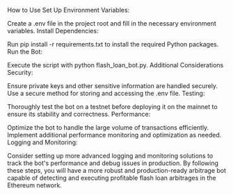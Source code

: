 How to Use
Set Up Environment Variables:

Create a .env file in the project root and fill in the necessary environment variables.
Install Dependencies:

Run pip install -r requirements.txt to install the required Python packages.
Run the Bot:

Execute the script with python flash_loan_bot.py.
Additional Considerations
Security:

Ensure private keys and other sensitive information are handled securely.
Use a secure method for storing and accessing the .env file.
Testing:

Thoroughly test the bot on a testnet before deploying it on the mainnet to ensure its stability and correctness.
Performance:

Optimize the bot to handle the large volume of transactions efficiently.
Implement additional performance monitoring and optimization as needed.
Logging and Monitoring:

Consider setting up more advanced logging and monitoring solutions to track the bot's performance and debug issues in production.
By following these steps, you will have a more robust and production-ready arbitrage bot capable of detecting and executing profitable flash loan arbitrages in the Ethereum network.
